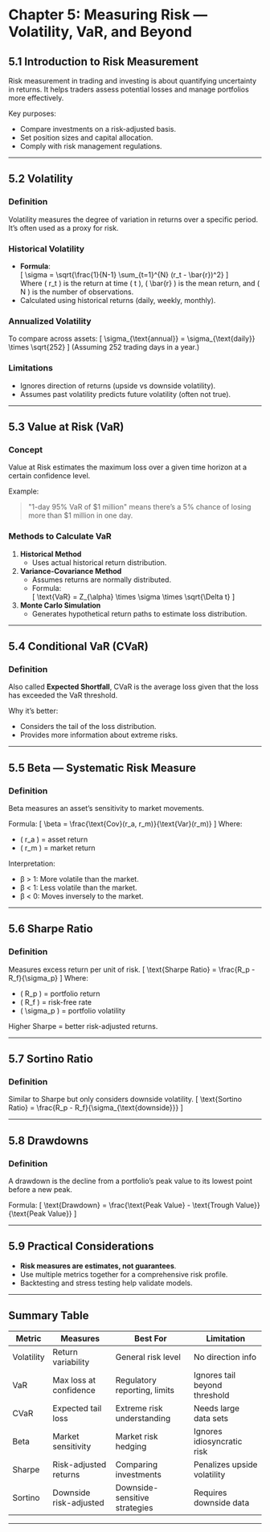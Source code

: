 # Chapter 5: Measuring Risk — Volatility, VaR, and Beyond

## 5.1 Introduction to Risk Measurement
Risk measurement in trading and investing is about quantifying uncertainty in returns. It helps traders assess potential losses and manage portfolios more effectively.

Key purposes:
- Compare investments on a risk-adjusted basis.
- Set position sizes and capital allocation.
- Comply with risk management regulations.

---

## 5.2 Volatility

### Definition
Volatility measures the degree of variation in returns over a specific period. It’s often used as a proxy for risk.

### Historical Volatility
- **Formula**:  
  \[
  \sigma = \sqrt{\frac{1}{N-1} \sum_{t=1}^{N} (r_t - \bar{r})^2}
  \]  
  Where \( r_t \) is the return at time \( t \), \( \bar{r} \) is the mean return, and \( N \) is the number of observations.
- Calculated using historical returns (daily, weekly, monthly).

### Annualized Volatility
To compare across assets:
\[
\sigma_{\text{annual}} = \sigma_{\text{daily}} \times \sqrt{252}
\]
(Assuming 252 trading days in a year.)

### Limitations
- Ignores direction of returns (upside vs downside volatility).
- Assumes past volatility predicts future volatility (often not true).

---

## 5.3 Value at Risk (VaR)

### Concept
Value at Risk estimates the maximum loss over a given time horizon at a certain confidence level.

Example:  
> "1-day 95% VaR of $1 million" means there’s a 5% chance of losing more than $1 million in one day.

### Methods to Calculate VaR
1. **Historical Method**  
   - Uses actual historical return distribution.
2. **Variance-Covariance Method**  
   - Assumes returns are normally distributed.
   - Formula:  
     \[
     \text{VaR} = Z_{\alpha} \times \sigma \times \sqrt{\Delta t}
     \]
3. **Monte Carlo Simulation**  
   - Generates hypothetical return paths to estimate loss distribution.

---

## 5.4 Conditional VaR (CVaR)

### Definition
Also called **Expected Shortfall**, CVaR is the average loss given that the loss has exceeded the VaR threshold.

Why it’s better:
- Considers the tail of the loss distribution.
- Provides more information about extreme risks.

---

## 5.5 Beta — Systematic Risk Measure

### Definition
Beta measures an asset’s sensitivity to market movements.

Formula:
\[
\beta = \frac{\text{Cov}(r_a, r_m)}{\text{Var}(r_m)}
\]
Where:
- \( r_a \) = asset return
- \( r_m \) = market return

Interpretation:
- β > 1: More volatile than the market.
- β < 1: Less volatile than the market.
- β < 0: Moves inversely to the market.

---

## 5.6 Sharpe Ratio

### Definition
Measures excess return per unit of risk.
\[
\text{Sharpe Ratio} = \frac{R_p - R_f}{\sigma_p}
\]
Where:
- \( R_p \) = portfolio return
- \( R_f \) = risk-free rate
- \( \sigma_p \) = portfolio volatility

Higher Sharpe = better risk-adjusted returns.

---

## 5.7 Sortino Ratio

### Definition
Similar to Sharpe but only considers downside volatility.
\[
\text{Sortino Ratio} = \frac{R_p - R_f}{\sigma_{\text{downside}}}
\]

---

## 5.8 Drawdowns

### Definition
A drawdown is the decline from a portfolio’s peak value to its lowest point before a new peak.

Formula:
\[
\text{Drawdown} = \frac{\text{Peak Value} - \text{Trough Value}}{\text{Peak Value}}
\]

---

## 5.9 Practical Considerations

- **Risk measures are estimates, not guarantees**.
- Use multiple metrics together for a comprehensive risk profile.
- Backtesting and stress testing help validate models.

---

## Summary Table

| Metric       | Measures                  | Best For                        | Limitation                    |
|--------------|---------------------------|----------------------------------|--------------------------------|
| Volatility   | Return variability        | General risk level               | No direction info              |
| VaR          | Max loss at confidence    | Regulatory reporting, limits     | Ignores tail beyond threshold  |
| CVaR         | Expected tail loss        | Extreme risk understanding       | Needs large data sets          |
| Beta         | Market sensitivity        | Market risk hedging              | Ignores idiosyncratic risk     |
| Sharpe       | Risk-adjusted returns     | Comparing investments            | Penalizes upside volatility    |
| Sortino      | Downside risk-adjusted    | Downside-sensitive strategies    | Requires downside data         |

---
